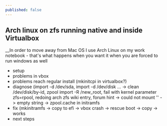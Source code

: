 ```yaml
---
published: false
---
```


## Arch linux on zfs running native and inside Virtualbox
__In order to move away from Mac OS I use Arch Linux on my work notebook - that's what happens when you want it when you are forced to run windows as well

- setup
- problems in vbox
- problems reach regular install (mkinitcpi in virtualbox?)
- diagnose (import -d /dev/sda, import -d /dev/disk ... -> clean /dev/disk/by-id, zpool import -R /new_root, fail with kernel parameter zfs=rpool, redoing arch zfs wiki entry, forum hint -> could not mount '' -> empty string -> zpool.cache in initramfs
- fix (mkinitramfs -> copy to efi -> vbox crash -> rescue boot -> copy -> works
- next steps


